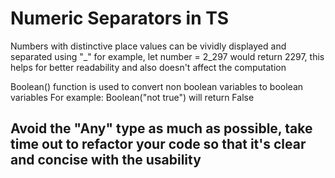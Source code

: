 # Numeric Separators in TS

Numbers with distinctive place values can be vividly displayed and separated using "_" for example,
let number = 2_297
would return 2297, this helps for better readability and also doesn't affect the computation

Boolean() function is used to convert non boolean variables to boolean variables
For example:
Boolean("not true") will return False

## Avoid the "Any" type as much as possible, take time out to refactor your code so that it's clear and concise with the usability